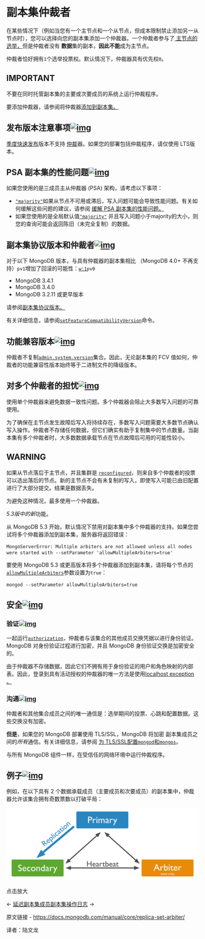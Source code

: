 # 副本集仲裁者

在某些情况下（例如当您有一个主节点和一个从节点，但成本限制禁止添加另一从节点时），您可以选择向您的副本集添加一个仲裁器。一个仲裁者参与了[ 主节点的选举，](https://www.mongodb.com/docs/manual/core/replica-set-elections/#std-label-replica-set-elections)但是仲裁者没有 **数据**集的副本，**因此不能**成为主节点。

仲裁者恰好拥有`1`个选举投票权。默认情况下，仲裁器具有优先权`0`。



## IMPORTANT

不要在同时托管副本集的主要或次要成员的系统上运行仲裁程序。

要添加仲裁器，请参阅将仲裁器[添加到副本集。](https://www.mongodb.com/docs/manual/tutorial/add-replica-set-arbiter/)

## 发布版本注意事项[![img](https://www.mongodb.com/docs/manual/assets/link.svg)](https://www.mongodb.com/docs/manual/core/replica-set-arbiter/#release-version-considerations)

[季度快速发布](https://www.mongodb.com/docs/manual/reference/versioning/#std-label-release-version-numbers)版本不支持 [仲裁](https://www.mongodb.com/docs/manual/core/replica-set-members/#std-label-replica-set-arbiters)器。如果您的部署包括仲裁程序，请仅使用 LTS版本。

## PSA 副本集的性能问题[![img](https://www.mongodb.com/docs/manual/assets/link.svg)](https://www.mongodb.com/docs/manual/core/replica-set-arbiter/#performance-issues-with-psa-replica-sets)

如果您使用的是三成员主从仲裁器 (PSA) 架构，请考虑以下事项：

- [`"majority"`](https://www.mongodb.com/docs/manual/reference/write-concern/#mongodb-writeconcern-writeconcern.-majority-)如果从节点不可用或滞后，写入问题可能会导致性能问题。有关如何缓解这些问题的建议，请参阅 [缓解 PSA 副本集的性能问题。](https://www.mongodb.com/docs/manual/tutorial/mitigate-psa-performance-issues/#std-label-performance-issues-psa)
- 如果您使用的是全局默认值[`"majority"`](https://www.mongodb.com/docs/manual/reference/read-concern-majority/#mongodb-readconcern-readconcern.-majority-) 并且写入问题小于majority的大小，则您的查询可能会返回陈旧（未完全复制）的数据。

## 副本集协议版本和仲裁者[![img](https://www.mongodb.com/docs/manual/assets/link.svg)](https://www.mongodb.com/docs/manual/core/replica-set-arbiter/#replica-set-protocol-version-and-arbiter)

对于以下 MongoDB 版本，与具有仲裁器的副本集相比 （MongoDB 4.0+ 不再支持）`pv1`增加了回滚的可能性：[`w:1`](https://www.mongodb.com/docs/manual/reference/write-concern/#mongodb-writeconcern-writeconcern.-number-)`pv0`

- MongoDB 3.4.1
- MongoDB 3.4.0
- MongoDB 3.2.11 或更早版本

请参阅[副本集协议版本。](https://www.mongodb.com/docs/manual/reference/replica-set-protocol-versions/)

有关详细信息，请参阅[`setFeatureCompatibilityVersion`](https://www.mongodb.com/docs/manual/reference/command/setFeatureCompatibilityVersion/#mongodb-dbcommand-dbcmd.setFeatureCompatibilityVersion)命令。

## 功能兼容版本[![img](https://www.mongodb.com/docs/manual/assets/link.svg)](https://www.mongodb.com/docs/manual/core/replica-set-arbiter/#feature-compatibility-version)

仲裁者不复制[`admin.system.version`](https://www.mongodb.com/docs/manual/reference/system-collections/#mongodb-data-admin.system.version)集合。因此，无论副本集的 FCV 值如何，仲裁者的功能兼容性版本始终等于二进制文件的降级版本。



## 对多个仲裁者的担忧[![img](https://www.mongodb.com/docs/manual/assets/link.svg)](https://www.mongodb.com/docs/manual/core/replica-set-arbiter/#concerns-with-multiple-arbiters)

使用单个仲裁器来避免数据一致性问题。多个仲裁器会阻止大多数写入问题的可靠使用。

为了确保在主节点发生故障后写入将持续存在，多数写入问题需要大多数节点确认写入操作。仲裁者不存储任何数据，但它们确实有助于复制集中的节点数量。当副本集有多个仲裁者时，大多数数据承载节点在节点故障后可用的可能性较小。



## WARNING

如果从节点落后于主节点，并且集群是 [`reconfigured`](https://www.mongodb.com/docs/manual/reference/method/rs.reconfig/#mongodb-method-rs.reconfig)，则来自多个仲裁者的投票可以选出落后的节点。新的主节点不会有未复制的写入，即使写入可能已由旧配置进行了大部分提交。结果是数据丢失。

为避免这种情况，最多使用一个仲裁器。

*5.3版中的新*功能。

从 MongoDB 5.3 开始，默认情况下禁用对副本集中多个仲裁器的支持。如果您尝试将多个仲裁器添加到副本集，服务器将返回错误：

```
MongoServerError: Multiple arbiters are not allowed unless all nodes
were started with --setParameter 'allowMultipleArbiters=true'
```

要使用 MongoDB 5.3 或更高版本将多个仲裁器添加到副本集，请将每个节点的[`allowMultipleArbiters`](https://www.mongodb.com/docs/manual/reference/parameters/#mongodb-parameter-param.allowMultipleArbiters)参数设置为`true`：

```
mongod --setParameter allowMultipleArbiters=true
```



## 安全[![img](https://www.mongodb.com/docs/manual/assets/link.svg)](https://www.mongodb.com/docs/manual/core/replica-set-arbiter/#security)

### 验证[![img](https://www.mongodb.com/docs/manual/assets/link.svg)](https://www.mongodb.com/docs/manual/core/replica-set-arbiter/#authentication)

 一起运行[`authorization`](https://www.mongodb.com/docs/manual/reference/configuration-options/#mongodb-setting-security.authorization)，仲裁者与该集合的其他成员交换凭据以进行身份验证。MongoDB 对身份验证过程进行加密，并且 MongoDB 身份验证交换是加密安全的。

由于仲裁器不存储数据，因此它们不拥有用于身份验证的用户和角色映射的内部表。因此，登录到具有活动授权的仲裁器的唯一方法是使用[localhost exception 。](https://www.mongodb.com/docs/manual/core/localhost-exception/#std-label-localhost-exception)

### 沟通[![img](https://www.mongodb.com/docs/manual/assets/link.svg)](https://www.mongodb.com/docs/manual/core/replica-set-arbiter/#communication)

仲裁者和其他集合成员之间的唯一通信是：选举期间的投票、心跳和配置数据。这些交换没有加密。

**但是**，如果您的 MongoDB 部署使用 TLS/SSL，MongoDB 将加密 副本集成员之间的*所有*通信。有关详细信息，请参阅 [为 TLS/SSL](https://www.mongodb.com/docs/manual/tutorial/configure-ssl/)[配置`mongod`和`mongos`](https://www.mongodb.com/docs/manual/tutorial/configure-ssl/)。

与所有 MongoDB 组件一样，在受信任的网络环境中运行仲裁程序。

## 例子[![img](https://www.mongodb.com/docs/manual/assets/link.svg)](https://www.mongodb.com/docs/manual/core/replica-set-arbiter/#example)

例如，在以下具有 2 个数据承载成员（主要成员和次要成员）的副本集中，仲裁器允许该集合拥有奇数票数以打破平局：

![由主节点、辅助节点和仲裁节点组成的副本集示意图。](../../images/replica-set-arbiter01.svg)

点击放大

←  [延迟副本集成员](https://www.mongodb.com/docs/manual/core/replica-set-delayed-member/)[副本集操作日志](https://www.mongodb.com/docs/manual/core/replica-set-oplog/) →

原文链接 - https://docs.mongodb.com/manual/core/replica-set-arbiter/ 

译者：陆文龙

